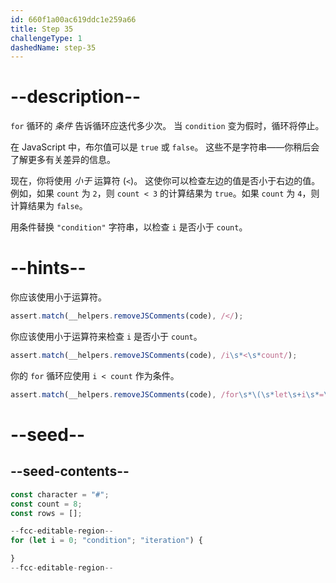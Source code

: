```yaml
---
id: 660f1a00ac619ddc1e259a66
title: Step 35
challengeType: 1
dashedName: step-35
---
```


# --description--

`for` 循环的 <dfn>条件</dfn> 告诉循环应迭代多少次。 当 `condition` 变为假时，循环将停止。

在 JavaScript 中，布尔值可以是 `true` 或 `false`。 这些不是字符串——你稍后会了解更多有关差异的信息。

现在，你将使用 <dfn>小于</dfn> 运算符 (`<`)。 这使你可以检查左边的值是否小于右边的值。 例如，如果 `count` 为 `2`，则 `count < 3` 的计算结果为 `true`。如果 `count` 为 `4`，则计算结果为 `false`。

用条件替换 `"condition"` 字符串，以检查 `i` 是否小于 `count`。

# --hints--

你应该使用小于运算符。

```js
assert.match(__helpers.removeJSComments(code), /</);
```

你应该使用小于运算符来检查 `i` 是否小于 `count`。

```js
assert.match(__helpers.removeJSComments(code), /i\s*<\s*count/);
```

你的 `for` 循环应使用 `i < count` 作为条件。

```js
assert.match(__helpers.removeJSComments(code), /for\s*\(\s*let\s+i\s*=\s*0;\s*i\s*<\s*count;/);
```

# --seed--

## --seed-contents--

```js
const character = "#";
const count = 8;
const rows = [];

--fcc-editable-region--
for (let i = 0; "condition"; "iteration") {

}
--fcc-editable-region--
```
